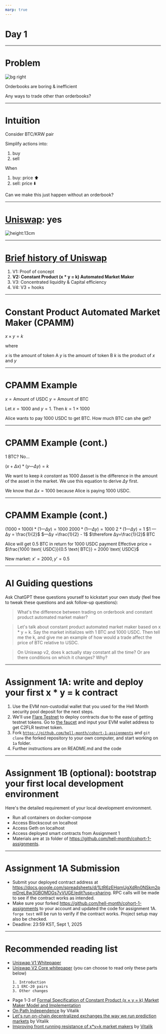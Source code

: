 ```yaml
---
marp: true
---
```


# Day 1

---

# Problem

![bg right](orderbook.png)

Orderbooks are boring & inefficient

Any ways to trade other than orderbooks?

---

# Intuition

Consider BTC/KRW pair

Simplify actions into:

1. buy
2. sell

When

1. buy: price ⬆
2. sell: price ⬇️

Can we make this just happen without an orderbook?

---

# [Uniswap](https://app.uniswap.org): yes

![height:13cm](uniswap-interface.png)

---

# [Brief history of Uniswap](https://blog.uniswap.org/uniswap-history)

1. V1: Proof of concept
2. **V2: Constant Product (x \* y = k) Automated Market Maker**
3. V3: Concentrated liquidity & Capital efficiency
4. V4: V3 + hooks

---

# Constant Product Automated Market Maker (CPAMM)

$x \times y = k$

where

$x$ is the amount of token A
$y$ is the amount of token B
$k$ is the product of $x$ and $y$

---

# CPAMM Example

$x = \text{Amount of USDC}$
$y = \text{Amount of BTC}$

Let $x = 1000$ and $y = 1$. Then $k = 1 \times 1000$

Alice wants to pay 1000 USDC to get BTC. How much BTC can she get?

---

<!-- <style scoped>
section {
  font-size: 20px;
}
</style> -->

# CPAMM Example (cont.)

1 BTC? No...

$(x + Δx) * (y — Δy) = k$

We want to keep $k$ _constant_ as 1000
$Δ\text{asset}$ is the difference in the amount of the asset in the market.
We use this equation to derive $Δy$ first.

We know that $Δx = 1000$ because Alice is paying 1000 USDC.

---

# CPAMM Example (cont.)

$(1000 + 1000) * (1 — Δy) = 1000$
$2000 * (1 — Δy) = 1000$
$2 * (1 — Δy) = 1$
$1 — Δy = \frac{1}{2}$
$—Δy =\frac{1}{2} - 1$
$\therefore  Δy=\frac{1}{2}$ BTC

Alice will get 0.5 BTC in return for 1000 USDC payment
Effective price = $\frac{1000 \text{ USDC}}{0.5 \text{ BTC}} = 2000 \text{ USDC}$

New market: $x' = 2000, y' = 0.5$

---

# AI Guiding questions

Ask ChatGPT these questions yourself to kickstart your own study (feel free to tweak these questions and ask follow-up questions):

> What's the difference between trading on orderbook and constant product automated market maker?

> Let's talk about constant product automated market maker based on x \* y = k. Say the market initializes with 1 BTC and 1000 USDC. Then tell me the k, and give me an example of how would a trade affect the price of BTC relative to USDC.

> On Uniswap v2, does k actually stay constant all the time? Or are there conditions on which it changes? Why?

---

# Assignment 1A: write and deploy your first x \* y = k contract

1. Use the EVM non-custodial wallet that you used for the Hell Month security pool deposit for the next steps.
1. We'll use [Flare Testnet](https://testnet.flarescan.com/) to deploy contracts due to the ease of getting testnet tokens. Go to [the faucet](https://faucet.flare.network/coston2) and input your EVM wallet address to get C2FLR testnet token.
1. Fork [`https://github.com/hell-month/cohort-1-assignments`](https://github.com/hell-month/cohort-1-assignments) and `git clone` the forked repository to your own computer, and start working on `1a` folder.
1. Further instructions are on README.md and the code

---

# Assignment 1B (optional): bootstrap your first local development environment

Here's the detailed requirement of your local development environment.

- Run all containers on docker-compose
- Access Blockscout on localhost
- Access Geth on localhost
- Access deployed smart contracts from Assignment 1
- Materials are at `1b` folder of https://github.com/hell-month/cohort-1-assignments.

---

# Assignment 1A Submission

- Submit your deployed contract address at https://docs.google.com/spreadsheets/d/1LtR6zEHqmUgXdRn0NSkm2pmDreL8w3GBOMDGs7vVUGE/edit?usp=sharing. RPC calls will be made to see if the contract works as intended.
- Make sure your forked https://github.com/hell-month/cohort-1-assignments to your account and updated the code for assignment 1A. `forge test` will be run to verify if the contract works. Project setup may also be checked.
- Deadline: 23:59 KST, Sept 1, 2025

---

# Recommended reading list

- [Uniswap V1 Whitepaper](https://raw.githubusercontent.com/hell-month/static/master/uniswap%20v1%20whitepaper%20hackmd.pdf)
- [Uniswap V2 Core whitepaper](https://app.uniswap.org/whitepaper.pdf) (you can choose to read only these parts below)
  ```
  1. Introduction
  2.1 ERC-20 pairs
  3. Other changes
  ```
- Page 1-3 of [Formal Specification of Constant Product (x × y = k) Market Maker Model and Implementation](https://raw.githubusercontent.com/runtimeverification/verified-smart-contracts/master/uniswap/x-y-k.pdf)
- [On Path Independence](https://vitalik.eth.limo/general/2017/06/22/marketmakers.html) by Vitalik
- [Let's run on-chain decentralized exchanges the way we run prediction markets](https://www.reddit.com/r/ethereum/comments/55m04x/lets_run_onchain_decentralized_exchanges_the_way/) by Vitalik
- [Improving front running resistance of x\*y=k market makers](https://ethresear.ch/t/improving-front-running-resistance-of-x-y-k-market-makers/1281) by [Vitalik](https://ethresear.ch/u/vbuterin)
